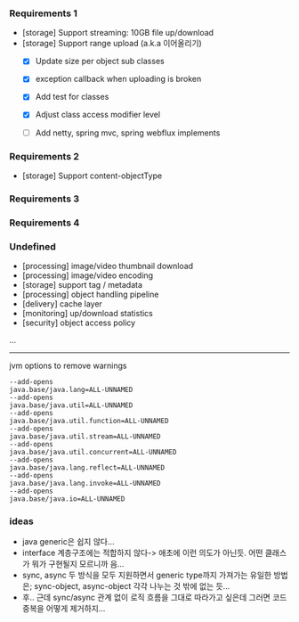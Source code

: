 ### Requirements 1
- [storage] Support streaming: 10GB file up/download
- [storage] Support range upload (a.k.a 이어올리기) 
    - [x] Update size per object sub classes 
    - [x] exception callback when uploading is broken
    - [x] Add test for classes
    - [x] Adjust class access modifier level
    - [ ] Add netty, spring mvc, spring webflux implements
 
 
### Requirements 2
- [storage] Support content-objectType 

### Requirements 3
### Requirements 4


### Undefined 
- [processing] image/video thumbnail download
- [processing] image/video encoding
- [storage] support tag / metadata
- [processing] object handling pipeline 
- [delivery] cache layer
- [monitoring] up/download statistics 
- [security] object access policy  

...


---

jvm options to remove warnings
```
--add-opens
java.base/java.lang=ALL-UNNAMED
--add-opens
java.base/java.util=ALL-UNNAMED
--add-opens
java.base/java.util.function=ALL-UNNAMED
--add-opens
java.base/java.util.stream=ALL-UNNAMED
--add-opens
java.base/java.util.concurrent=ALL-UNNAMED
--add-opens
java.base/java.lang.reflect=ALL-UNNAMED
--add-opens
java.base/java.lang.invoke=ALL-UNNAMED
--add-opens
java.base/java.io=ALL-UNNAMED
```


### ideas
- java generic은 쉽지 않다...
- interface 계층구조에는 적합하지 않다-> 애초에 이런 의도가 아닌듯. 어떤 클래스가 뭐가 구현될지 모르니까 음...
- sync, async 두 방식을 모두 지원하면서 generic type까지 가져가는 유일한 방법은; sync-object, async-object 각각 나누는 것 밖에 없는 듯...
- 후.. 근데 sync/async 관계 없이 로직 흐름을 그대로 따라가고 싶은데 그러면 코드 중복을 어떻게 제거하지...
